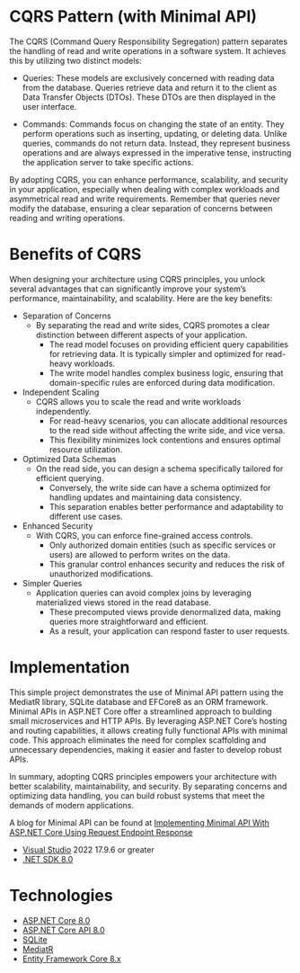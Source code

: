 # CQRS Pattern (with Minimal API)

The CQRS (Command Query Responsibility Segregation) pattern separates the handling of read and write operations in a software system. It achieves this by utilizing two distinct models:

- Queries: These models are exclusively concerned with reading data from the database. Queries retrieve data and return it to the client as Data Transfer Objects (DTOs). These DTOs are then displayed in the user interface.

- Commands: Commands focus on changing the state of an entity. They perform operations such as inserting, updating, or deleting data. Unlike queries, commands do not return data. Instead, they represent business operations and are always expressed in the imperative tense, instructing the application server to take specific actions.

By adopting CQRS, you can enhance performance, scalability, and security in your application, especially when dealing with complex workloads and asymmetrical read and write requirements. Remember that queries never modify the database, ensuring a clear separation of concerns between reading and writing operations.

# Benefits of CQRS

When designing your architecture using CQRS principles, you unlock several advantages that can significantly improve your system’s performance, maintainability, and scalability. Here are the key benefits:

- Separation of Concerns
  - By separating the read and write sides, CQRS promotes a clear distinction between different aspects of your application.
    - The read model focuses on providing efficient query capabilities for retrieving data. It is typically simpler and optimized for read-heavy workloads.
    - The write model handles complex business logic, ensuring that domain-specific rules are enforced during data modification.
- Independent Scaling
  - CQRS allows you to scale the read and write workloads independently.
    - For read-heavy scenarios, you can allocate additional resources to the read side without affecting the write side, and vice versa.
    - This flexibility minimizes lock contentions and ensures optimal resource utilization.
- Optimized Data Schemas
  - On the read side, you can design a schema specifically tailored for efficient querying.
    - Conversely, the write side can have a schema optimized for handling updates and maintaining data consistency.
    - This separation enables better performance and adaptability to different use cases.
- Enhanced Security
  - With CQRS, you can enforce fine-grained access controls.
    - Only authorized domain entities (such as specific services or users) are allowed to perform writes on the data.
    - This granular control enhances security and reduces the risk of unauthorized modifications.
- Simpler Queries
  - Application queries can avoid complex joins by leveraging materialized views stored in the read database.
    - These precomputed views provide denormalized data, making queries more straightforward and efficient.
    - As a result, your application can respond faster to user requests.

# Implementation
This simple project demonstrates the use of Minimal API pattern using the MediatR library, 
SQLite database and EFCore8 as an ORM framework. Minimal APIs in ASP.NET Core offer a streamlined approach to building small microservices and HTTP APIs. 
By leveraging ASP.NET Core’s hosting and routing capabilities, it allows creating fully functional APIs with 
minimal code. This approach eliminates the need for complex scaffolding and unnecessary dependencies, 
making it easier and faster to develop robust APIs.

In summary, adopting CQRS principles empowers your architecture with better scalability, maintainability, and security. By separating concerns and optimizing data handling, you can build robust systems that meet the demands of modern applications.

A blog for Minimal API can be found at [Implementing Minimal API With ASP.NET Core Using Request Endpoint Response](https://gosang.github.io/posts/dotnet/implementing-minimal-api-with-asp-dotnet-core-using-pepr/)

- [Visual Studio](https://visualstudio.microsoft.com/vs/community/) 2022 17.9.6 or greater
- [.NET SDK 8.0](https://dotnet.microsoft.com/en-us/download/dotnet/8.0)

# Technologies

- [ASP.NET Core 8.0](https://learn.microsoft.com/en-us/aspnet/core/release-notes/aspnetcore-8.0?view=aspnetcore-8.0)
- [ASP.NET Core API 8.0](https://learn.microsoft.com/en-us/aspnet/core/fundamentals/apis?view=aspnetcore-8.0)
- [SQLite](https://sqlite.org/index.html)
- [MediatR](https://github.com/jbogard/MediatR)
- [Entity Framework Core 8.x](https://learn.microsoft.com/en-us/ef/core/what-is-new/ef-core-8.0/whatsnew)
